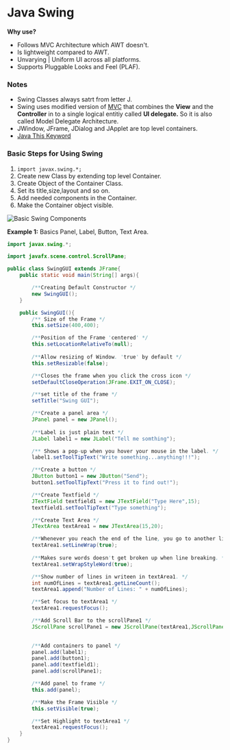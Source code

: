 # Java Swing 
**Why use?**
* Follows MVC Architecture which AWT doesn't. 
* Is lightweight compared to AWT.
* Unvarying | Uniform UI across all platforms.
* Supports Pluggable Looks and Feel (PLAF).

### Notes 
* Swing Classes always satrt from letter J.
* Swing uses modified version of [MVC](https://en.wikipedia.org/wiki/Model%E2%80%93view%E2%80%93controller) that combines the **View** and the **Controller** in to a single logical entitiy called **UI delegate.** So it is also called Model Delegate Architecture. 
* JWindow, JFrame, JDialog and JApplet are top level containers.
* [Java This Keyword](https://www.youtube.com/watch?v=hUZ4jQmgwi4)


### Basic Steps for Using Swing
1. `import javax.swing.*;`
2. Create new Class by extending top level Container.
3. Create Object of the Container Class. 
4. Set its title,size,layout and so on. 
5. Add needed components in the Container.
6. Make the Container object visible. 

![Basic Swing Components](https://imgur.com/a/NipyNcG)

**Example 1:** Basics Panel, Label, Button, Text Area.
```Java
import javax.swing.*;

import javafx.scene.control.ScrollPane;

public class SwingGUI extends JFrame{
    public static void main(String[] args){

        /**Creating Default Constructor */
        new SwingGUI();
    }

    public SwingGUI(){
        /** Size of the Frame */
        this.setSize(400,400);

        /**Position of the Frame 'centered' */
        this.setLocationRelativeTo(null);
        
        /**Allow resizing of Window. 'true' by default */
        this.setResizable(false);

        /**Closes the frame when you click the cross icon */
        setDefaultCloseOperation(JFrame.EXIT_ON_CLOSE);

        /**set title of the frame */
        setTitle("Swing GUI");

        /**Create a panel area */
        JPanel panel = new JPanel();
        
        /**Label is just plain text */
        JLabel label1 = new JLabel("Tell me somthing");

        /** Shows a pop-up when you hover your mouse in the label. */
        label1.setToolTipText("Write something...anything!!!");

        /**Create a button */
        JButton button1 = new JButton("Send");
        button1.setToolTipText("Press it to find out!");

        /**Create Textfield */
        JTextField textfield1 = new JTextField("Type Here",15);
        textfield1.setToolTipText("Type something");

        /**Create Text Area */
        JTextArea textArea1 = new JTextArea(15,20);

        /**Whenever you reach the end of the line, you go to another line */
        textArea1.setLineWrap(true);
        
        /**Makes sure words doesn't get broken up when line breaking. */
        textArea1.setWrapStyleWord(true);

        /**Show number of lines in writeen in textArea1. */
        int numOfLines = textArea1.getLineCount();
        textArea1.append("Number of Lines: " + numOfLines);

        /**Set focus to textArea1 */
        textArea1.requestFocus();

        /**Add Scroll Bar to the scrollPane1 */
        JScrollPane scrollPane1 = new JScrollPane(textArea1,JScrollPane.VERTICAL_SCROLLBAR_AS_NEEDED,JScrollPane.HORIZONTAL_SCROLLBAR_AS_NEEDED);

        
        /**Add containers to panel */
        panel.add(label1);
        panel.add(button1);
        panel.add(textfield1);
        panel.add(scrollPane1);

        /**Add panel to frame */
        this.add(panel);

        /**Make the Frame Visible */
        this.setVisible(true);

        /**Set Highlight to textArea1 */
        textArea1.requestFocus();
    }
}
```
